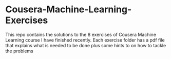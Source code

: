 # Cousera-Machine-Learning-Exercises
This repo contains the solutions to the 8 exercises of Cousera Machine Learning course I have finished recently.
Each exercise folder has a pdf file that explains what is needed to be done plus some hints to on how to tackle the problems
